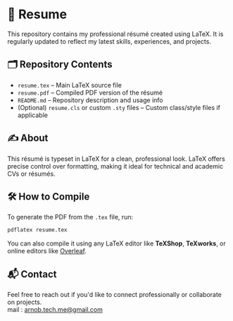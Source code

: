 # 📄 Resume

This repository contains my professional résumé created using LaTeX. It is regularly updated to reflect my latest skills, experiences, and projects.

## 🗂️ Repository Contents

* `resume.tex` – Main LaTeX source file
* `resume.pdf` – Compiled PDF version of the résumé
* `README.md` – Repository description and usage info
* (Optional) `resume.cls` or custom `.sty` files – Custom class/style files if applicable

## ✍️ About

This résumé is typeset in LaTeX for a clean, professional look. LaTeX offers precise control over formatting, making it ideal for technical and academic CVs or résumés.

## 🛠️ How to Compile

To generate the PDF from the `.tex` file, run:

```bash
pdflatex resume.tex
```

You can also compile it using any LaTeX editor like **TeXShop**, **TeXworks**, or online editors like [Overleaf](https://www.overleaf.com/).

## 📬 Contact

Feel free to reach out if you'd like to connect professionally or collaborate on projects. </br>
mail : arnob.tech.me@gmail.com
